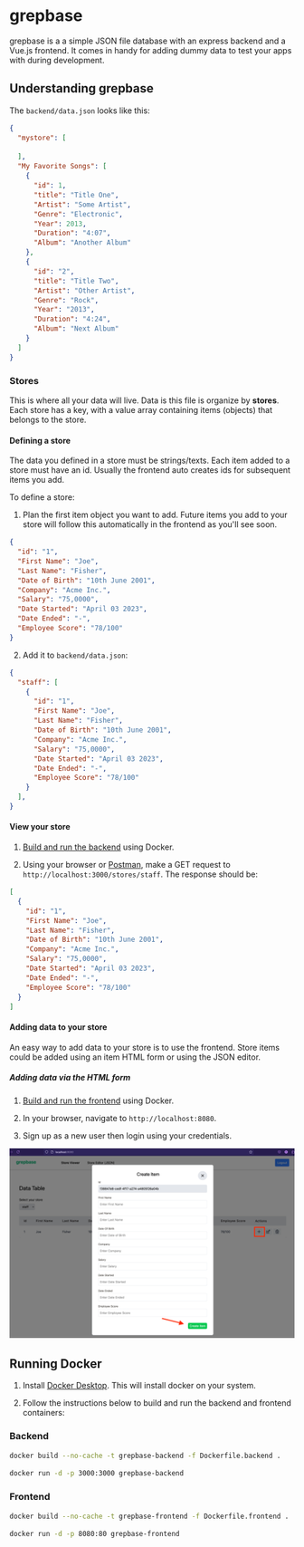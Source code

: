 # grepbase

grepbase is a a simple JSON file database with an express backend and a Vue.js frontend. It comes in handy for adding dummy data to test your apps with during development.

## Understanding grepbase

The `backend/data.json` looks like this:

```json
{
  "mystore": [

  ],
  "My Favorite Songs": [
    {
      "id": 1,
      "title": "Title One",
      "Artist": "Some Artist",
      "Genre": "Electronic",
      "Year": 2013,
      "Duration": "4:07",
      "Album": "Another Album"
    },
    {
      "id": "2",
      "title": "Title Two",
      "Artist": "Other Artist",
      "Genre": "Rock",
      "Year": "2013",
      "Duration": "4:24",
      "Album": "Next Album"
    }
  ]
}
```

### Stores

This is where all your data will live. Data is this file is organize by **stores**. Each store has a key, with a value array containing items (objects) that belongs to the store.

#### Defining a store

The data you defined in a store must be strings/texts. Each item added to a store must have an id. Usually the frontend auto creates ids for subsequent items you add.

To define a store:

1. Plan the first item object you want to add. Future items you add to your store will follow this automatically in the frontend as you'll see soon.

```json
{
  "id": "1",
  "First Name": "Joe",
  "Last Name": "Fisher",
  "Date of Birth": "10th June 2001",
  "Company": "Acme Inc.",
  "Salary": "75,0000",
  "Date Started": "April 03 2023",
  "Date Ended": "-",
  "Employee Score": "78/100"
}
```

2. Add it to `backend/data.json`:

```json
{
  "staff": [
    {
      "id": "1",
      "First Name": "Joe",
      "Last Name": "Fisher",
      "Date of Birth": "10th June 2001",
      "Company": "Acme Inc.",
      "Salary": "75,0000",
      "Date Started": "April 03 2023",
      "Date Ended": "-",
      "Employee Score": "78/100"
    }
  ],
}
```

#### View your store

1. [Build and run the backend](#running-docker) using Docker.

2. Using your browser or [Postman](https://www.postman.com/), make a GET request to `http://localhost:3000/stores/staff`. The response should be:

```json
[
  {
    "id": "1",
    "First Name": "Joe",
    "Last Name": "Fisher",
    "Date of Birth": "10th June 2001",
    "Company": "Acme Inc.",
    "Salary": "75,0000",
    "Date Started": "April 03 2023",
    "Date Ended": "-",
    "Employee Score": "78/100"
  }
]
```

#### Adding data to your store

An easy way to add data to your store is to use the frontend. Store items could be added using an item HTML form or using the JSON editor.

##### Adding data via the HTML form

1. [Build and run the frontend](#running-docker) using Docker.

2. In your browser, navigate to `http://localhost:8080`.

3. Sign up as a new user then login using your credentials.

![Adding item using HTML form](/img/add-item-using-html-form.png)

<!-- TODO: Continue from here -->

## Running Docker

1. Install [Docker Desktop](https://www.docker.com/products/docker-desktop/). This will install docker on your system.

2. Follow the instructions below to build and run the backend and frontend containers:

### Backend

```bash
docker build --no-cache -t grepbase-backend -f Dockerfile.backend .
```

```bash
docker run -d -p 3000:3000 grepbase-backend
```

### Frontend

```bash
docker build --no-cache -t grepbase-frontend -f Dockerfile.frontend .
```

```bash
docker run -d -p 8080:80 grepbase-frontend
```

